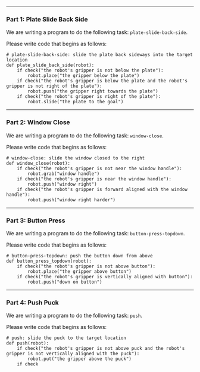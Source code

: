 


---

### Part 1: Plate Slide Back Side

We are writing a program to do the following task: `plate-slide-back-side`.

Please write code that begins as follows:

```
# plate-slide-back-side: slide the plate back sideways into the target location
def plate_slide_back_side(robot):
    if check("the robot's gripper is not below the plate"):
        robot.place("the gripper below the plate")
    if check("the robot's gripper is below the plate and the robot's gripper is not right of the plate"):
        robot.push("the gripper right towards the plate")
    if check("the robot's gripper is right of the plate"):
        robot.slide("the plate to the goal")
```

---

### Part 2: Window Close

We are writing a program to do the following task: `window-close`.

Please write code that begins as follows:

```
# window-close: slide the window closed to the right
def window_close(robot):
    if check("the robot's gripper is not near the window handle"):
        robot.grab("window handle")
    if check("the robot's gripper is near the window handle"):
        robot.push("window right")
    if check("the robot's gripper is forward aligned with the window handle"):
        robot.push("window right harder")
```

---

### Part 3: Button Press

We are writing a program to do the following task: `button-press-topdown`.

Please write code that begins as follows:

```
# button-press-topdown: push the button down from above
def button_press_topdown(robot):
    if check("the robot's gripper is not above button"):
        robot.place("the gripper above button")
    if check("the robot's gripper is vertically aligned with button"):
        robot.push("down on button")
```

---

### Part 4: Push Puck

We are writing a program to do the following task: `push`.

Please write code that begins as follows:

```
# push: slide the puck to the target location
def push(robot):
    if check("the robot's gripper is not above puck and the robot's gripper is not vertically aligned with the puck"):
        robot.put("the gripper above the puck")
    if check